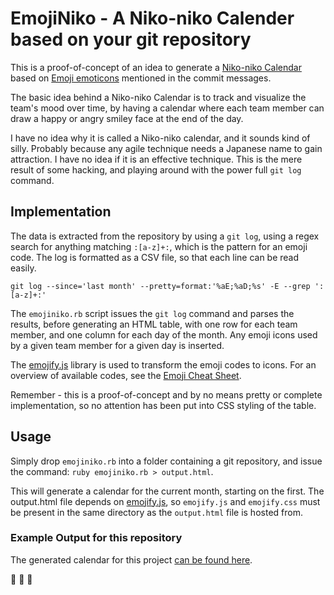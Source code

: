 # EmojiNiko - A Niko-niko Calender based on your git repository #
This is a proof-of-concept of an idea to generate a [Niko-niko Calendar](http://agiletrail.com/2011/09/12/how-to-track-the-teams-mood-with-a-niko-niko-calendar/) based on [Emoji emoticons](http://www.emoji-cheat-sheet.com/) mentioned in the commit messages.

The basic idea behind a Niko-niko Calendar is to track and visualize the team's mood over time, by having a calendar  where each team member can draw a happy or angry smiley face at the end of the day.

I have no idea why it is called a Niko-niko calendar, and it sounds kind of silly. Probably because any agile technique needs a Japanese name to gain attraction. I have no idea if it is an effective technique. This is the mere result of some hacking, and playing around with the power full ``git log`` command.

## Implementation ##
The data is extracted from the repository by using a ``git log``, using a regex search for anything matching ``:[a-z]+:``, which is the pattern for an emoji code. The log is formatted as a CSV file, so that each line can be read easily.

```
git log --since='last month' --pretty=format:'%aE;%aD;%s' -E --grep ':[a-z]+:'
```

The ``emojiniko.rb`` script issues the ``git log`` command and parses the results, before generating an HTML table, with one row for each team member, and one column for each day of the month. Any emoji icons used by a given team member for a given day is inserted.

The [emojify.js](http://hassankhan.github.com/emojify.js/) library is used to transform the emoji codes to icons. For an overview of available codes, see the [Emoji Cheat Sheet](http://www.emoji-cheat-sheet.com/).

Remember - this is a proof-of-concept and by no means pretty or complete implementation, so no attention has been put into CSS styling of the table.

## Usage ##
Simply drop ``emojiniko.rb`` into a folder containing a git repository, and issue the command:  ``ruby emojiniko.rb > output.html``. 

This will generate a calendar for the current month, starting on the first. The output.html file depends on [emojify.js](http://hassankhan.github.com/emojify.js/), so ``emojify.js`` and ``emojify.css`` must be present in the same directory as the ``output.html`` file is hosted from.

### Example Output for this repository ###
The generated calendar for this project [can be found here](http://rawgithub.com/follesoe/EmojiNiko/master/output.html).

:facepunch: :facepunch: :facepunch: